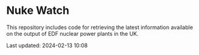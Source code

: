# Nuke Watch

This repository includes code for retrieving the latest information available on the output of EDF nuclear power plants in the UK.

Last updated: 2024-02-13 10:08